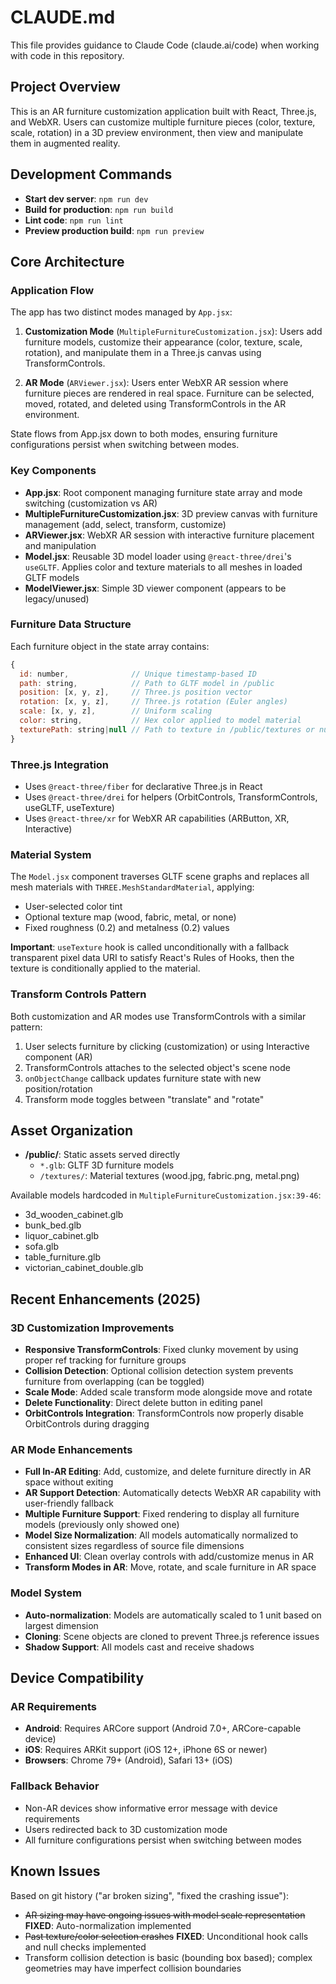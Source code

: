 # CLAUDE.md

This file provides guidance to Claude Code (claude.ai/code) when working with code in this repository.

## Project Overview

This is an AR furniture customization application built with React, Three.js, and WebXR. Users can customize multiple furniture pieces (color, texture, scale, rotation) in a 3D preview environment, then view and manipulate them in augmented reality.

## Development Commands

- **Start dev server**: `npm run dev`
- **Build for production**: `npm run build`
- **Lint code**: `npm run lint`
- **Preview production build**: `npm run preview`

## Core Architecture

### Application Flow

The app has two distinct modes managed by `App.jsx`:

1. **Customization Mode** (`MultipleFurnitureCustomization.jsx`): Users add furniture models, customize their appearance (color, texture, scale, rotation), and manipulate them in a Three.js canvas using TransformControls.

2. **AR Mode** (`ARViewer.jsx`): Users enter WebXR AR session where furniture pieces are rendered in real space. Furniture can be selected, moved, rotated, and deleted using TransformControls in the AR environment.

State flows from App.jsx down to both modes, ensuring furniture configurations persist when switching between modes.

### Key Components

- **App.jsx**: Root component managing furniture state array and mode switching (customization vs AR)
- **MultipleFurnitureCustomization.jsx**: 3D preview canvas with furniture management (add, select, transform, customize)
- **ARViewer.jsx**: WebXR AR session with interactive furniture placement and manipulation
- **Model.jsx**: Reusable 3D model loader using `@react-three/drei`'s `useGLTF`. Applies color and texture materials to all meshes in loaded GLTF models
- **ModelViewer.jsx**: Simple 3D viewer component (appears to be legacy/unused)

### Furniture Data Structure

Each furniture object in the state array contains:
```javascript
{
  id: number,              // Unique timestamp-based ID
  path: string,            // Path to GLTF model in /public
  position: [x, y, z],     // Three.js position vector
  rotation: [x, y, z],     // Three.js rotation (Euler angles)
  scale: [x, y, z],        // Uniform scaling
  color: string,           // Hex color applied to model material
  texturePath: string|null // Path to texture in /public/textures or null
}
```

### Three.js Integration

- Uses `@react-three/fiber` for declarative Three.js in React
- Uses `@react-three/drei` for helpers (OrbitControls, TransformControls, useGLTF, useTexture)
- Uses `@react-three/xr` for WebXR AR capabilities (ARButton, XR, Interactive)

### Material System

The `Model.jsx` component traverses GLTF scene graphs and replaces all mesh materials with `THREE.MeshStandardMaterial`, applying:
- User-selected color tint
- Optional texture map (wood, fabric, metal, or none)
- Fixed roughness (0.2) and metalness (0.2) values

**Important**: `useTexture` hook is called unconditionally with a fallback transparent pixel data URI to satisfy React's Rules of Hooks, then the texture is conditionally applied to the material.

### Transform Controls Pattern

Both customization and AR modes use TransformControls with a similar pattern:
1. User selects furniture by clicking (customization) or using Interactive component (AR)
2. TransformControls attaches to the selected object's scene node
3. `onObjectChange` callback updates furniture state with new position/rotation
4. Transform mode toggles between "translate" and "rotate"

## Asset Organization

- **/public/**: Static assets served directly
  - `*.glb`: GLTF 3D furniture models
  - `/textures/`: Material textures (wood.jpg, fabric.png, metal.png)

Available models hardcoded in `MultipleFurnitureCustomization.jsx:39-46`:
- 3d_wooden_cabinet.glb
- bunk_bed.glb
- liquor_cabinet.glb
- sofa.glb
- table_furniture.glb
- victorian_cabinet_double.glb

## Recent Enhancements (2025)

### 3D Customization Improvements
- **Responsive TransformControls**: Fixed clunky movement by using proper ref tracking for furniture groups
- **Collision Detection**: Optional collision detection system prevents furniture from overlapping (can be toggled)
- **Scale Mode**: Added scale transform mode alongside move and rotate
- **Delete Functionality**: Direct delete button in editing panel
- **OrbitControls Integration**: TransformControls now properly disable OrbitControls during dragging

### AR Mode Enhancements
- **Full In-AR Editing**: Add, customize, and delete furniture directly in AR space without exiting
- **AR Support Detection**: Automatically detects WebXR AR capability with user-friendly fallback
- **Multiple Furniture Support**: Fixed rendering to display all furniture models (previously only showed one)
- **Model Size Normalization**: All models automatically normalized to consistent sizes regardless of source file dimensions
- **Enhanced UI**: Clean overlay controls with add/customize menus in AR
- **Transform Modes in AR**: Move, rotate, and scale furniture in AR space

### Model System
- **Auto-normalization**: Models are automatically scaled to 1 unit based on largest dimension
- **Cloning**: Scene objects are cloned to prevent Three.js reference issues
- **Shadow Support**: All models cast and receive shadows

## Device Compatibility

### AR Requirements
- **Android**: Requires ARCore support (Android 7.0+, ARCore-capable device)
- **iOS**: Requires ARKit support (iOS 12+, iPhone 6S or newer)
- **Browsers**: Chrome 79+ (Android), Safari 13+ (iOS)

### Fallback Behavior
- Non-AR devices show informative error message with device requirements
- Users redirected back to 3D customization mode
- All furniture configurations persist when switching between modes

## Known Issues

Based on git history ("ar broken sizing", "fixed the crashing issue"):
- ~~AR sizing may have ongoing issues with model scale representation~~ **FIXED**: Auto-normalization implemented
- ~~Past texture/color selection crashes~~ **FIXED**: Unconditional hook calls and null checks implemented
- Transform collision detection is basic (bounding box based); complex geometries may have imperfect collision boundaries
